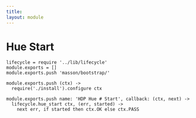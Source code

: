 ```yaml
---
title: 
layout: module
---
```


# Hue Start

    lifecycle = require '../lib/lifecycle'
    module.exports = []
    module.exports.push 'masson/bootstrap/'

    module.exports.push (ctx) ->
      require('./install').configure ctx

    module.exports.push name: 'HDP Hue # Start', callback: (ctx, next) ->
      lifecycle.hue_start ctx, (err, started) ->
        next err, if started then ctx.OK else ctx.PASS


